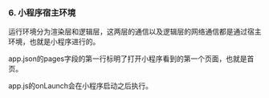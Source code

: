 ### 6. 小程序宿主环境

运行环境分为渲染层和逻辑层，这两层的通信以及逻辑层的网络通信都是通过宿主环境，也就是小程序进行的。

app.json的pages字段的第一行标明了打开小程序看到的第一个页面，也就是首页。

app.js的onLaunch会在小程序启动之后执行。
